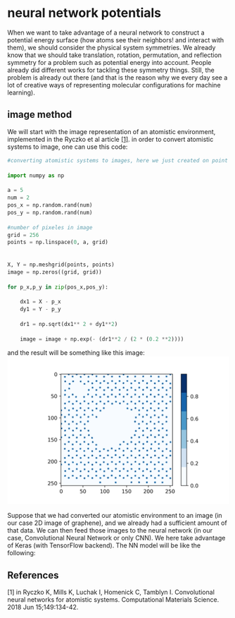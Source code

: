 # neural network potentials
When we want to take advantage of a neural network to construct a potential energy surface (how atoms see their neighbors! and interact with them), we should consider the physical system symmetries. We already know that we should take translation, rotation, permutation, and reflection symmetry for a problem such as potential energy into account. People already did different works for tackling these symmetry things. Still, the problem is already out there (and that is the reason why we every day see a lot of creative ways of representing molecular configurations for machine learning).

## image method

We will start with the image representation of an atomistic environment, implemented in the Ryczko et al article 
[[1]](#1). in order to convert atomistic systems to image, one can use this code:


```python
#converting atomistic systems to images, here we just created on point (with positions x and y)

import numpy as np

a = 5
num = 2
pos_x = np.random.rand(num)
pos_y = np.random.rand(num)

#number of pixeles in image
grid = 256
points = np.linspace(0, a, grid)


X, Y = np.meshgrid(points, points)
image = np.zeros((grid, grid))

for p_x,p_y in zip(pos_x,pos_y):

    dx1 = X - p_x
    dy1 = Y - p_y

    dr1 = np.sqrt(dx1** 2 + dy1**2)

    image = image + np.exp(- (dr1**2 / (2 * (0.2 **2))))
```
and the result will be something like this image:
![Alt text](images/graphene_image.png?raw=true "Title")

Suppose that we had converted our atomistic environment to an image (in our case 2D image of graphene), and we already had a sufficient amount of that data. We can then feed those images to the neural network (in our case, Convolutional Neural Network or only CNN). We here take advantage of Keras (with TensorFlow backend). The NN model will be like the following:



## References
<a id="1">[1]</a> 
in Ryczko K, Mills K, Luchak I, Homenick C, Tamblyn I. Convolutional neural networks for atomistic systems. Computational Materials Science. 2018 Jun 15;149:134-42.

